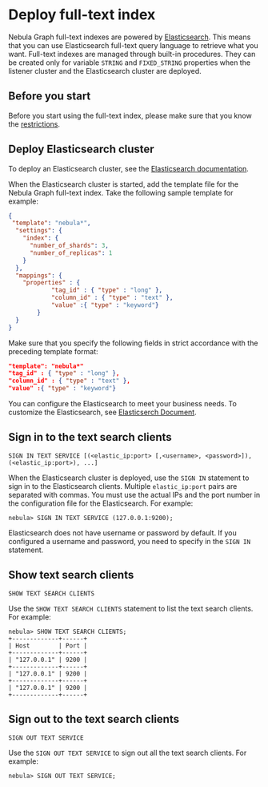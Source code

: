# Deploy full-text index

Nebula Graph full-text indexes are powered by [Elasticsearch](https://en.wikipedia.org/wiki/Elasticsearch).  This means that you can use Elasticsearch full-text query language to retrieve what you want. Full-text indexes are managed through built-in procedures. They can be created only for variable `STRING` and `FIXED_STRING` properties when the listener cluster and the Elasticsearch cluster are deployed.

## Before you start

Before you start using the full-text index, please make sure that you know the [restrictions](../../4.deployment-and-installation/6.deploy-text-based-index/1.text-based-index-restrictions.md).

## Deploy Elasticsearch cluster

To deploy an Elasticsearch cluster, see the [Elasticsearch documentation](https://www.elastic.co/guide/en/cloud-on-k8s/current/k8s-deploy-elasticsearch.html).

When the Elasticsearch cluster is started, add the template file for the Nebula Graph full-text index. Take the following sample template for example:

```json
{
 "template": "nebula*",
  "settings": {
    "index": {
      "number_of_shards": 3,
      "number_of_replicas": 1
    }
  },
  "mappings": {
    "properties" : {
            "tag_id" : { "type" : "long" },
            "column_id" : { "type" : "text" },
            "value" :{ "type" : "keyword"}
        }
  }
}
```

Make sure that you specify the following fields in strict accordance with the preceding template format:

```json
"template": "nebula*"
"tag_id" : { "type" : "long" },
"column_id" : { "type" : "text" },
"value" :{ "type" : "keyword"}
```

You can configure the Elasticsearch to meet your business needs.  To customize the Elasticsearch, see [Elasticserch Document](https://www.elastic.co/guide/en/elasticsearch/reference/current/settings.html).

## Sign in to the text search clients

```ngql
SIGN IN TEXT SERVICE [(<elastic_ip:port> [,<username>, <password>]), (<elastic_ip:port>), ...]
```

When the Elasticsearch cluster is deployed, use the `SIGN IN` statement to sign in to the Elasticsearch clients. Multiple `elastic_ip:port` pairs are separated with commas. You must use the actual IPs and the port number in the configuration file for the Elasticsearch. For example:

```ngql
nebula> SIGN IN TEXT SERVICE (127.0.0.1:9200);
```

Elasticsearch does not have username or password by default. If you configured a username and password, you need to specify in the `SIGN IN` statement.

## Show text search clients

```ngql
SHOW TEXT SEARCH CLIENTS
```

Use the `SHOW TEXT SEARCH CLIENTS` statement to list the text search clients. For example:

```ngql
nebula> SHOW TEXT SEARCH CLIENTS;
+-------------+------+
| Host        | Port |
+-------------+------+
| "127.0.0.1" | 9200 |
+-------------+------+
| "127.0.0.1" | 9200 |
+-------------+------+
| "127.0.0.1" | 9200 |
+-------------+------+
```

## Sign out to the text search clients

```ngql
SIGN OUT TEXT SERVICE
```

Use the `SIGN OUT TEXT SERVICE` to sign out all the text search clients. For example:

```ngql
nebula> SIGN OUT TEXT SERVICE;
```
